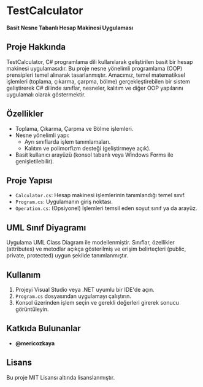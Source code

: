 
# TestCalculator

**Basit Nesne Tabanlı Hesap Makinesi Uygulaması**

## Proje Hakkında
TestCalculator, C# programlama dili kullanılarak geliştirilen basit bir hesap makinesi uygulamasıdır. Bu proje nesne yönelimli programlama (OOP) prensipleri temel alınarak tasarlanmıştır. Amacımız, temel matematiksel işlemleri (toplama, çıkarma, çarpma, bölme) gerçekleştirebilen bir sistem geliştirerek C# dilinde sınıflar, nesneler, kalıtım ve diğer OOP yapılarını uygulamalı olarak göstermektir.

## Özellikler
- Toplama, Çıkarma, Çarpma ve Bölme işlemleri.
- Nesne yönelimli yapı:
  - Ayrı sınıflarda işlem tanımlamaları.
  - Kalıtım ve polimorfizm desteği (geliştirmeye açık).
- Basit kullanıcı arayüzü (konsol tabanlı veya Windows Forms ile genişletilebilir).

## Proje Yapısı
- `Calculator.cs`: Hesap makinesi işlemlerinin tanımlandığı temel sınıf.
- `Program.cs`: Uygulamanın giriş noktası.
- `Operation.cs`: (Opsiyonel) İşlemleri temsil eden soyut sınıf ya da arayüz.

## UML Sınıf Diyagramı
Uygulama UML Class Diagram ile modellenmiştir. Sınıflar, özellikler (attributes) ve metodlar açıkça gösterilmiş ve erişim belirteçleri (public, private, protected) uygun şekilde tanımlanmıştır.

## Kullanım
1. Projeyi Visual Studio veya .NET uyumlu bir IDE'de açın.
2. `Program.cs` dosyasından uygulamayı çalıştırın.
3. Konsol üzerinden işlem seçin ve gerekli değerleri girerek sonucu görüntüleyin.

## Katkıda Bulunanlar
- **@mericozkaya**


## Lisans
Bu proje MIT Lisansı altında lisanslanmıştır.
